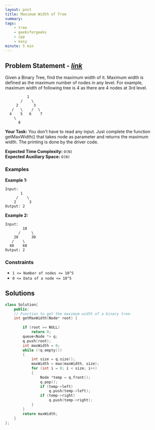 ```yaml
---
layout: post
title: Maximum Width of Tree          
summary:
tags:
    - tree
    - geeksforgeeks
    - cpp
    - easy
minute: 5 min
---
```


## Problem Statement - [*link*](https://practice.geeksforgeeks.org/problems/maximum-width-of-tree/0/?)  

Given a Binary Tree, find the maximum width of it. Maximum width is defined as the maximum number of nodes in any level.
For example, maximum width of following tree is 4 as there are 4 nodes at 3rd level.

```
          1
       /    \
     2       3
   /   \    /  \
  4    5   6    7
    \
      8 
```


**Your Task:** 
You don't have to read any input. Just complete the function getMaxWidth() that takes node as parameter and returns the maximum width. The printing is done by the driver code.

**Expected Time Complexity:** `O(N)`      
**Expected Auxiliary Space:** `O(N)`  

### Examples

**Example 1:**   
```
Input:
       1
     /    \
    2      3
Output: 2
```


**Example 2:**   
```
Input:
        10
      /     \
    20      30
   /    \
  40    60
Output: 2
```


### Constraints

+ `1 <= Number of nodes <= 10^5`
+ `0 <= Data of a node <= 10^5`

## Solutions

```cpp
class Solution{
    public:
    // Function to get the maximum width of a binary tree.
    int getMaxWidth(Node* root) {
    
        if (root == NULL)
            return 0;
        queue<Node *> q;
        q.push(root);
        int maxWidth = 0;
        while (!q.empty())
        {
            int size = q.size();
            maxWidth = max(maxWidth, size);
            for (int i = 0; i < size; i++)
            {
                Node *temp = q.front();
                q.pop();
                if (temp->left)
                    q.push(temp->left);
                if (temp->right)
                    q.push(temp->right);
            }
        }
        return maxWidth;
    }
};
```

